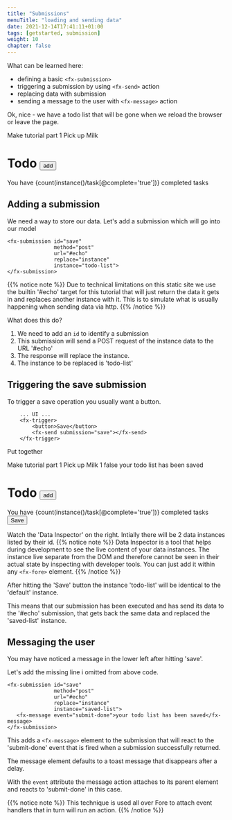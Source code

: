 ```yaml
---
title: "Submissions"
menuTitle: "loading and sending data"
date: 2021-12-14T17:41:11+01:00
tags: [getstarted, submission]
weight: 10
chapter: false
---
```


What can be learned here:
* defining a basic `<fx-submission>`
* triggering a submission by using `<fx-send>` action
* replacing data with submission 
* sending a message to the user with `<fx-message>` action

Ok, nice - we have a todo list that will be gone when we reload the browser 
or leave the page.

<fx-fore id="todo">
    <fx-model id="record">
        <fx-instance>
            <data>
                <task complete="false" due="2022-06-05">Make tutorial part 1</task>
                <task complete="false" due="2022-06-15">Pick up Milk</task>
                <template>
                    <task complete="false" due="">new task</task>
                </template>
            </data>
        </fx-instance>
        <fx-bind ref="task" constraint="string-length(.) > 0" alert="what's your todo?"></fx-bind>
    </fx-model>
    <h1>Todo
        <fx-trigger class="btn add">
            <button>add</button>
            <fx-insert ref="task" at="1" position="before" origin="template/task"></fx-insert>
            <fx-refresh></fx-refresh>
        </fx-trigger>
    </h1>
    <div class="info">
        You have {count(instance()/task[@complete='true'])} completed tasks
    </div>
    <fx-repeat id="task" ref="task">
        <template>
            <div>
                <fx-control ref="@complete" value-prop="checked" update-event="input">
                    <input class="widget" type="checkbox">
                </fx-control>
                <fx-control class="{@complete}" id="task" ref="."></fx-control>
                <fx-control ref="@due">
                    <input type="date">
                </fx-control>
                <fx-trigger class="btn delete">
                    <button>delete</button>
                    <fx-delete ref="."></fx-delete>
                </fx-trigger>
            </div>
        </template>
    </fx-repeat>
</fx-fore>

## Adding a submission

We need a way to store our data. Let's add a submission which 
will go into our model

```
<fx-submission id="save"
               method="post"
               url="#echo"
               replace="instance"
               instance="todo-list">
</fx-submission> 
```

{{% notice note %}}
Due to technical limitations on this static site we use the builtin
'#echo' target for this tutorial that will just return the data it gets in and replaces 
another instance with it. This is to simulate what is usually happening when sending data via http. 
{{% /notice %}}

What does this do?
1. We need to add an `id` to identify a submission
1. This submission will send a POST request
of the instance data to the URL '#echo'
1. The response will replace the instance. 
1. The instance to be replaced is 'todo-list' 

## Triggering the save submission 
To trigger a save operation you usually want a button.

```
    ... UI ...
    <fx-trigger>
        <button>Save</button>
        <fx-send submission="save"></fx-send>
    </fx-trigger>
``` 

Put together

<fx-fore id="todo">
    <fx-model id="record">
        <fx-instance>
            <data>
                <task complete="false" due="2022-06-05">Make tutorial part 1</task>
                <task complete="false" due="2022-06-15">Pick up Milk</task>
                <template>
                    <task complete="false" due="">new task</task>
                </template>
                <count>1</count>
                <showclosed>false</showclosed>
            </data>
        </fx-instance>
        <fx-instance id="saved-list">
            <data></data>
        </fx-instance>
        <fx-bind ref="task" constraint="string-length(.) > 0" alert="what's your todo?"></fx-bind>
        <fx-submission id="save"
                       method="post"
                       url="#echo"
                       replace="instance"
                       instance="saved-list">
           <fx-message event="submit-done">your todo list has been saved</fx-message>
        </fx-submission> 
    </fx-model>
    <h1>Todo
        <fx-trigger class="btn add">
            <button>add</button>
            <fx-insert ref="task" at="1" position="before" origin="template/task"></fx-insert>
            <fx-refresh></fx-refresh>
        </fx-trigger>
    </h1>
    <div class="info">
        You have {count(instance()/task[@complete='true'])} completed tasks
    </div>
    <fx-repeat id="task" ref="task">
        <template>
            <div>
                <fx-control ref="@complete" value-prop="checked" update-event="input">
                    <input class="widget" type="checkbox">
                </fx-control>
                <fx-control class="{@complete}" id="task" ref="."></fx-control>
                <fx-control ref="@due">
                    <input type="date">
                </fx-control>
                <fx-trigger class="btn delete">
                    <button>delete</button>
                    <fx-delete ref="."></fx-delete>
                </fx-trigger>
            </div>
        </template>
    </fx-repeat>
    <fx-trigger class="save">
        <button>Save</button>
        <fx-send submission="save"></fx-send>
    </fx-trigger>
    <fx-inspector open></fx-inspector>
</fx-fore>

Watch the 'Data Inspector' on the right. Intially there will be 2 data instances listed by their id.
{{% notice note %}}
Data Inspector is a tool that helps during development to see the live content of your data instances. 
The instance live separate from the DOM and therefore cannot be seen in their actual state by inspecting
with developer tools.
You can just add it within any `<fx-fore>` element.
{{% /notice %}}

After hitting the 'Save' button the instance 'todo-list' will be identical to the 'default' instance.

This means that our submission has been executed and has send its data to the '#echo' submission, that gets back the 
same data and replaced the 'saved-list' instance.

## Messaging the user

You may have noticed a message in the lower left after hitting 'save'.

Let's add the missing line i omitted from above code.
```
<fx-submission id="save"
               method="post"
               url="#echo"
               replace="instance"
               instance="saved-list">
   <fx-message event="submit-done">your todo list has been saved</fx-message>
</fx-submission> 
```

This adds a `<fx-message>` element to the submission that will react to the 'submit-done' event
that is fired when a submission successfully returned. 

The message element defaults to a toast message
that disappears after a delay. 

With the `event` attribute the message action attaches to its parent element and reacts to 'submit-done' in this case. 

{{% notice note %}}
This technique is used all over Fore to attach event handlers that in turn will run an action.
{{% /notice %}}






